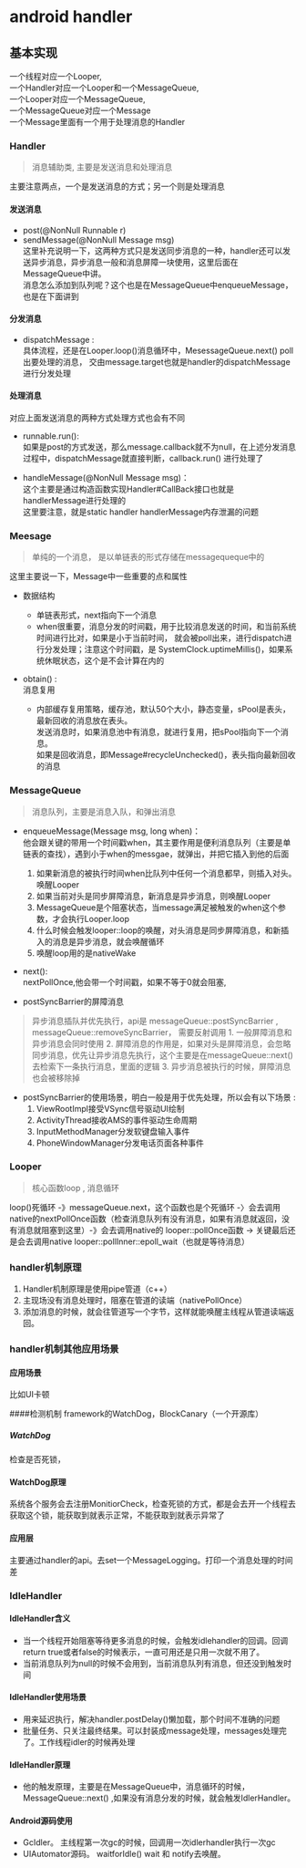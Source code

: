 # android handler


## 基本实现

一个线程对应一个Looper,<br> 
一个Handler对应一个Looper和一个MessageQueue, <br> 
一个Looper对应一个MessageQueue, <br> 
一个MessageQueue对应一个Message<br> 
一个Message里面有一个用于处理消息的Handler<br> 

### Handler 
> 消息辅助类, 主要是发送消息和处理消息 

主要注意两点，一个是发送消息的方式；另一个则是处理消息

#### 发送消息
* post(@NonNull Runnable r)
* sendMessage(@NonNull Message msg) <br> 这里补充说明一下，这两种方式只是发送同步消息的一种，handler还可以发送异步消息，异步消息一般和消息屏障一块使用，这里后面在MessageQueue中讲。<br>消息怎么添加到队列呢？这个也是在MessageQueue中enqueueMessage，也是在下面讲到



#### 分发消息
* dispatchMessage : <br> 具体流程，还是在Looper.loop()消息循环中，MesessageQueue.next() poll出要处理的消息， 交由message.target也就是handler的dispatchMessage进行分发处理

#### 处理消息
对应上面发送消息的两种方式处理方式也会有不同

* runnable.run(): <br> 如果是post的方式发送，那么message.callback就不为null，在上述分发消息过程中，dispatchMessage就直接判断，callback.run() 进行处理了

* handleMessage(@NonNull Message msg)：  <br> 这个主要是通过构造函数实现Handler#CallBack接口也就是handlerMessage进行处理的<br> 这里要注意，就是static handler handlerMessage内存泄漏的问题

### Meesage
> 单纯的一个消息， 是以单链表的形式存储在messagequeque中的

这里主要说一下，Message中一些重要的点和属性

* 数据结构
	* 单链表形式，next指向下一个消息
	* when很重要，消息分发的时间戳，用于比较消息发送的时间，和当前系统时间进行比对，如果是小于当前时间， 就会被poll出来，进行dispatch进行分发处理；注意这个时间戳，是 SystemClock.uptimeMillis()，如果系统休眠状态，这个是不会计算在内的

* obtain() : <br> 消息复用
	* 内部缓存复用策略，缓存池，默认50个大小，静态变量，sPool是表头，最新回收的消息放在表头。<br>发送消息时，如果消息池中有消息，就进行复用，把sPool指向下一个消息。<br>如果是回收消息，即Message#recycleUnchecked()，表头指向最新回收的消息

### MessageQueue 
> 消息队列，主要是消息入队，和弹出消息

* enqueueMessage(Message msg, long when)： <br> 他会跟关键的带用一个时间戳when，其主要作用是便利消息队列（主要是单链表的查找），遇到小于when的messgae，就弹出，并把它插入到他的后面<br> 
	1. 如果新消息的被执行时间when比队列中任何一个消息都早，则插入对头。唤醒Looper
	2. 如果当前对头是同步屏障消息，新消息是异步消息，则唤醒Looper
	3. MessageQueue是个阻塞状态，当message满足被触发的when这个参数，才会执行Looper.loop
	4. 什么时候会触发looper::loop的唤醒，对头消息是同步屏障消息，和新插入的消息是异步消息，就会唤醒循环
	5. 唤醒loop用的是nativeWake

* next(): <br> nextPollOnce,他会带一个时间戳，如果不等于0就会阻塞,

* postSyncBarrier的屏障消息
> 异步消息插队并优先执行，api是 messageQueue::postSyncBarrier , messageQueue::removeSyncBarrier， 需要反射调用
	1. 一般屏障消息和异步消息会同时使用
	2. 屏障消息的作用是，如果对头是屏障消息，会忽略同步消息，优先让异步消息先执行，这个主要是在messageQueue::next()去检索下一条执行消息，里面的逻辑
	3. 异步消息被执行的时候，屏障消息也会被移除掉

* postSyncBarrier的使用场景，明白一般是用于优先处理，所以会有以下场景 : 
	1. ViewRootImpl接受VSync信号驱动UI绘制
	2. ActivityThread接收AMS的事件驱动生命周期
	3. InputMethodManager分发软键盘输入事件
	4. PhoneWindowManager分发电话页面各种事件


### Looper
> 核心函数loop , 消息循环

loop()死循环 -》messageQueue.next，这个函数也是个死循环 -〉会去调用native的nextPollOnce函数（检查消息队列有没有消息，如果有消息就返回，没有消息就阻塞到这里）-》会去调用native的 looper::pollOnce函数 -> 关键最后还是会去调用native looper::pollInner::epoll_wait（也就是等待消息）

### handler机制原理
1. Handler机制原理是使用pipe管道（c++）
2. 主现场没有消息处理时，阻塞在管道的读端（nativePollOnce）
3. 添加消息的时候，就会往管道写一个字节，这样就能唤醒主线程从管道读端返回。

### handler机制其他应用场景
#### 应用场景 
比如UI卡顿

####检测机制
framework的WatchDog，BlockCanary（一个开源库）

##### WatchDog 
检查是否死锁，

#### WatchDog原理 
系统各个服务会去注册MonitiorCheck，检查死锁的方式，都是会去开一个线程去获取这个锁，能获取到就表示正常，不能获取到就表示异常了

#### 应用层 
主要通过handler的api。去set一个MessageLogging。打印一个消息处理的时间差

### IdleHandler
#### IdleHandler含义
* 当一个线程开始阻塞等待更多消息的时候，会触发idlehandler的回调。回调return true或者false的时候表示，一直可用还是只用一次就不用了。<br>
* 当前消息队列为null的时候不会用到，当前消息队列有消息，但还没到触发时间

#### IdleHandler使用场景
* 用来延迟执行，解决handler.postDelay()懒加载，那个时间不准确的问题
* 批量任务、只关注最终结果。可以封装成message处理，messages处理完了。工作线程idler的时候再处理


#### IdleHandler原理 
* 他的触发原理，主要是在MessageQueue中，消息循环的时候，MessageQueue::next() ,如果没有消息分发的时候，就会触发IdlerHandler。

#### Android源码使用
* GcIdler。 主线程第一次gc的时候，回调用一次idlerhandler执行一次gc
* UIAutomator源码。 waitforIdle() wait 和 notify去唤醒。

